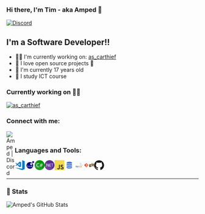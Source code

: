### Hi there, I'm Tim - aka Amped 👋


[![Discord](https://img.shields.io/badge/Discord-Amped%230001-7289DA?logo=discord&style=for-the-badge)](https://discordapp.com/users/670792646494650408)

## I'm a Software Developer!!

- 👨‍💻 I'm currently working on: [as_carthief](https://github.com/Amped16/as_carthief)
- 📖 I love open source projects 💙
- 👴 I'm currently 17 years old
- 🏫 I study ICT course

### Currently working on 👨‍💻

[![as_carthief](https://github-readme-stats.vercel.app/api/pin/?username=Amped16&repo=as_carthief&q=2020)](https://github.com/Amped16/as_carthief)

### Connect with me:

[<img align="left" alt="Amped | Discord" width="22px" src="https://raw.githubusercontent.com/FortAwesome/Font-Awesome/master/svgs/brands/discord.svg" />][discord]

<br />


### Languages and Tools:

[<img align="left" alt="Visual Studio Code" width="26px" src="https://raw.githubusercontent.com/github/explore/80688e429a7d4ef2fca1e82350fe8e3517d3494d/topics/visual-studio-code/visual-studio-code.png" />][repos]
[<img align="left" alt="Lua" width="26px" src="https://raw.githubusercontent.com/github/explore/80688e429a7d4ef2fca1e82350fe8e3517d3494d/topics/lua/lua.png" />][repos]
[<img align="left" alt="C#" width="26px" src="https://raw.githubusercontent.com/github/explore/80688e429a7d4ef2fca1e82350fe8e3517d3494d/topics/csharp/csharp.png" />][repos]
[<img align="left" alt="Microsoft .NET" width="26px" src="https://raw.githubusercontent.com/github/explore/80688e429a7d4ef2fca1e82350fe8e3517d3494d/topics/dotnet/dotnet.png" />][repos]
[<img align="left" alt="JavaScript" width="26px" src="https://raw.githubusercontent.com/github/explore/80688e429a7d4ef2fca1e82350fe8e3517d3494d/topics/javascript/javascript.png" />][repos]
[<img align="left" alt="SQL" width="26px" src="https://raw.githubusercontent.com/github/explore/80688e429a7d4ef2fca1e82350fe8e3517d3494d/topics/sql/sql.png" />][repos]
[<img align="left" alt="MySQL" width="26px" src="https://raw.githubusercontent.com/github/explore/80688e429a7d4ef2fca1e82350fe8e3517d3494d/topics/mysql/mysql.png" />][repos]
[<img align="left" alt="Git" width="26px" src="https://raw.githubusercontent.com/github/explore/80688e429a7d4ef2fca1e82350fe8e3517d3494d/topics/git/git.png" />][repos]
[<img align="left" alt="GitHub" width="26px" src="https://raw.githubusercontent.com/github/explore/78df643247d429f6cc873026c0622819ad797942/topics/github/github.png" />][repos]

<br />
<br />

---

### 📕 Stats

<img align="left" alt="Amped's GitHub Stats" src="https://github-readme-stats.vercel.app/api?username=Amped&show_icons=true&theme=buefy&locale=en&title_color=a600ff&icon_color=ff0088&text_color=32004d" />

[discord]: https://discordapp.com/users/670792646494650408

[framework]: https://github.com/ThymonA/CoreV-Framework
[repos]: https://github.com/Amped16?tab=repositories
